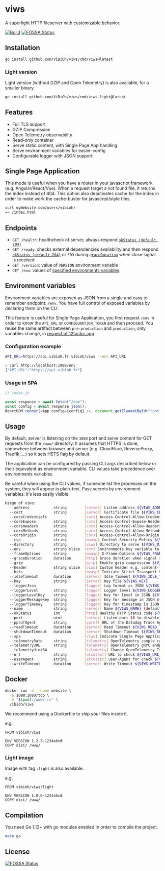 # viws

A superlight HTTP fileserver with customizable behavior.

[![Build](https://github.com/ViBiOh/viws/workflows/Build/badge.svg)](https://github.com/ViBiOh/viws/actions)
[![FOSSA Status](https://app.fossa.io/api/projects/git%2Bgithub.com%2FViBiOh%2Fviws.svg?type=shield)](https://app.fossa.io/projects/git%2Bgithub.com%2FViBiOh%2Fviws?ref=badge_shield)

## Installation

```bash
go install github.com/ViBiOh/viws/cmd/viws@latest
```

### Light version

Light version (without GZIP and Open Telemetry) is also available, for a smaller binary.

```bash
go install github.com/ViBiOh/viws/cmd/viws-light@latest
```

## Features

- Full TLS support
- GZIP Compression
- Open Telemetry observability
- Read-only container
- Serve static content, with Single Page App handling
- Serve environment variables for easier-config
- Configurable logger with JSON support

## Single Page Application

This mode is useful when you have a router in your javascript framework (e.g. Angular/React/Vue). When a request target a not found file, it returns the index instead of 404. This option also deactivates cache for the index in order to make work the cache-buster for javascript/style files.

```bash
curl myWebsite.com/users/vibioh/
=> /index.html
```

## Endpoints

- `GET /health`: healthcheck of server, always respond [`okStatus (default 204)`](#usage)
- `GET /ready`: checks external dependencies availability and then respond [`okStatus (default 204)`](#usage) or `503` during [`graceDuration`](#usage) when close signal is received
- `GET /version`: value of `VERSION` environment variable
- `GET /env`: values of [specified environments variables](#environment-variables)

## Environment variables

Environment variables are exposed as JSON from a single and easy to remember endpoint: `/env`. You have full control of exposed variables by declaring them on the CLI.

This feature is useful for Single Page Application, you first request `/env` in order to know the `API_URL` or `CONFIGURATION_TOKEN` and then proceed. You reuse the same artifact between `pre-production` and `production`, only variables change, in [respect of 12factor app](https://12factor.net/config)

### Configuration example

```bash
API_URL=https://api.vibioh.fr vibioh/viws --env API_URL

> curl http://localhost:1080/env
{"API_URL":"https://api.vibioh.fr"}
```

### Usage in SPA

```js
// index.js

const response = await fetch("/env");
const config = await response.json();
ReactDOM.render(<App config={config} />, document.getElementById("root"));
```

## Usage

By default, server is listening on the `1080` port and serve content for GET requests from the `/www/` directory. It assumes that HTTPS is done, somewhere between browser and server (e.g. CloudFlare, ReverseProxy, Traefik, ...) so it sets HSTS flag by default.

The application can be configured by passing CLI args described below or their equivalent as environment variable. CLI values take precedence over environments variables.

Be careful when using the CLI values, if someone list the processes on the system, they will appear in plain-text. Pass secrets by environment variables: it's less easily visible.

```bash
Usage of viws:
  --address           string        [server] Listen address ${VIWS_ADDRESS}
  --cert              string        [server] Certificate file ${VIWS_CERT}
  --corsCredentials                 [cors] Access-Control-Allow-Credentials ${VIWS_CORS_CREDENTIALS} (default false)
  --corsExpose        string        [cors] Access-Control-Expose-Headers ${VIWS_CORS_EXPOSE}
  --corsHeaders       string        [cors] Access-Control-Allow-Headers ${VIWS_CORS_HEADERS} (default "Content-Type")
  --corsMethods       string        [cors] Access-Control-Allow-Methods ${VIWS_CORS_METHODS} (default "GET")
  --corsOrigin        string        [cors] Access-Control-Allow-Origin ${VIWS_CORS_ORIGIN} (default "*")
  --csp               string        [owasp] Content-Security-Policy ${VIWS_CSP} (default "default-src 'self'; base-uri 'self'")
  --directory         string        [viws] Directory to serve ${VIWS_DIRECTORY} (default "/www/")
  --env               string slice  [env] Environments key variable to expose ${VIWS_ENV}, as a string slice, environment variable separated by ","
  --frameOptions      string        [owasp] X-Frame-Options ${VIWS_FRAME_OPTIONS} (default "deny")
  --graceDuration     duration      [http] Grace duration when signal received ${VIWS_GRACE_DURATION} (default 30s)
  --gzip                            [gzip] Enable gzip compression ${VIWS_GZIP} (default true)
  --header            string slice  [viws] Custom header e.g. content-language:fr ${VIWS_HEADER}, as a string slice, environment variable separated by ","
  --hsts                            [owasp] Indicate Strict Transport Security ${VIWS_HSTS} (default true)
  --idleTimeout       duration      [server] Idle Timeout ${VIWS_IDLE_TIMEOUT} (default 2m0s)
  --key               string        [server] Key file ${VIWS_KEY}
  --loggerJson                      [logger] Log format as JSON ${VIWS_LOGGER_JSON} (default false)
  --loggerLevel       string        [logger] Logger level ${VIWS_LOGGER_LEVEL} (default "INFO")
  --loggerLevelKey    string        [logger] Key for level in JSON ${VIWS_LOGGER_LEVEL_KEY} (default "level")
  --loggerMessageKey  string        [logger] Key for message in JSON ${VIWS_LOGGER_MESSAGE_KEY} (default "msg")
  --loggerTimeKey     string        [logger] Key for timestamp in JSON ${VIWS_LOGGER_TIME_KEY} (default "time")
  --name              string        [server] Name ${VIWS_NAME} (default "http")
  --okStatus          int           [http] Healthy HTTP Status code ${VIWS_OK_STATUS} (default 204)
  --port              uint          [server] Listen port (0 to disable) ${VIWS_PORT} (default 1080)
  --pprofAgent        string        [pprof] URL of the Datadog Trace Agent (e.g. http://datadog.observability:8126) ${VIWS_PPROF_AGENT}
  --readTimeout       duration      [server] Read Timeout ${VIWS_READ_TIMEOUT} (default 5s)
  --shutdownTimeout   duration      [server] Shutdown Timeout ${VIWS_SHUTDOWN_TIMEOUT} (default 10s)
  --spa                             [viws] Indicate Single Page Application mode ${VIWS_SPA} (default false)
  --telemetryRate     string        [telemetry] OpenTelemetry sample rate, 'always', 'never' or a float value ${VIWS_TELEMETRY_RATE} (default "always")
  --telemetryURL      string        [telemetry] OpenTelemetry gRPC endpoint (e.g. otel-exporter:4317) ${VIWS_TELEMETRY_URL}
  --telemetryUint64                 [telemetry] Change OpenTelemetry Trace ID format to an unsigned int 64 ${VIWS_TELEMETRY_UINT64} (default true)
  --url               string        [alcotest] URL to check ${VIWS_URL}
  --userAgent         string        [alcotest] User-Agent for check ${VIWS_USER_AGENT} (default "Alcotest")
  --writeTimeout      duration      [server] Write Timeout ${VIWS_WRITE_TIMEOUT} (default 10s)
```

## Docker

```bash
docker run -d --name website \
  -p 1080:1080/tcp \
  -v "$(pwd):/www/:ro" \
  vibioh/viws
```

We recommend using a Dockerfile to ship your files inside it.

e.g.

```
FROM vibioh/viws

ENV VERSION 1.2.3-1234abcd
COPY dist/ /www/
```

### Light image

Image with tag `:light` is also available.

e.g.

```
FROM vibioh/viws:light

ENV VERSION 1.0.0-1234abcd
COPY dist/ /www/
```

## Compilation

You need Go 1.12+ with go modules enabled in order to compile the project.

```bash
make go
```

## License

[![FOSSA Status](https://app.fossa.io/api/projects/git%2Bgithub.com%2FViBiOh%2Fviws.svg?type=large)](https://app.fossa.io/projects/git%2Bgithub.com%2FViBiOh%2Fviws?ref=badge_large)
